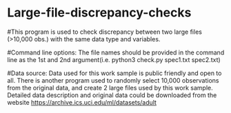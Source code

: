 # Large-file-discrepancy-checks
#This program is used to check discrepancy between two large files (>10,000 obs.) with the same data type and variables.

#Command line options: The file names should be provided in the command line as the 1st and 2nd argument(i.e. python3 check.py spec1.txt spec2.txt)

#Data source: Data used for this work sample is public friendly and open to all. There is another program used to randomly select 10,000 observations from the original data, and create 2 large files used by this work sample. Detailed data description and original data could be downloaded from the website https://archive.ics.uci.edu/ml/datasets/adult
